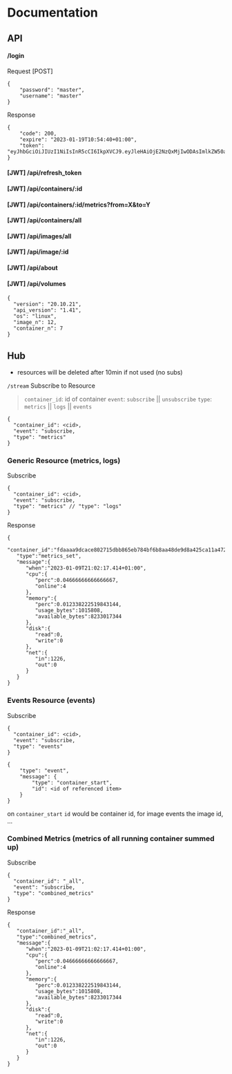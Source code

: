 # Documentation

## API
#### /login
Request [POST]
```
{
    "password": "master",
    "username": "master"
}
```

Response
```
{
    "code": 200,
    "expire": "2023-01-19T10:54:40+01:00",
    "token": "eyJhbGciOiJIUzI1NiIsInR5cCI6IkpXVCJ9.eyJleHAiOjE2NzQxMjIwODAsImlkZW50aXR5IjoibWFzdGVyIiwib3JpZ19pYXQiOjE2NzQxMTg0ODB9.fOCdkCef01Svl1NFhKli9FlxQvtAcCYeE9NV67e8L5k"
}
```
#### [JWT] /api/refresh_token

#### [JWT] /api/containers/:id
#### [JWT] /api/containers/:id/metrics?from=X&to=Y
#### [JWT] /api/containers/all

#### [JWT] /api/images/all
#### [JWT] /api/image/:id

#### [JWT] /api/about
#### [JWT] /api/volumes
```
{
  "version": "20.10.21",
  "api_version": "1.41",
  "os": "linux",
  "image_n": 12,
  "container_n": 7
}
```

## Hub
- resources will be deleted after 10min if not used (no subs)

`/stream`
Subscribe to Resource
> `container_id`: id of container
`event`: `subscribe` || `unsubscribe`
`type`: `metrics` || `logs` || `events`

```
{
  "container_id": <cid>, 
  "event": "subscribe,
  "type": "metrics"
}
```

### Generic Resource (metrics, logs)
Subscribe
```
{
  "container_id": <cid>, 
  "event": "subscribe,
  "type": "metrics" // "type": "logs"
}
```
Response
```
{
   "container_id":"fdaaaa9dcace802715dbb865eb784bf6b8aa48de9d8a425ca11a472edc72d240",
   "type":"metrics_set",
   "message":{
      "when":"2023-01-09T21:02:17.414+01:00",
      "cpu":{
         "perc":0.04666666666666667,
         "online":4
      },
      "memory":{
         "perc":0.012338222519843144,
         "usage_bytes":1015808,
         "available_bytes":8233017344
      },
      "disk":{
         "read":0,
         "write":0
      },
      "net":{
         "in":1226,
         "out":0
      }
   }
}
```
### Events Resource (events)
Subscribe
```
{
  "container_id": <cid>, 
  "event": "subscribe,
  "type": "events"
}
```
```
{
    "type": "event",
    "message": {
        "type": "container_start",
        "id": <id of referenced item>
    }
}
```
on `container_start` `id` would be container id, for image events the image id, ... 

### Combined Metrics (metrics of all running container summed up)
Subscribe
```
{
  "container_id": "_all", 
  "event": "subscribe,
  "type": "combined_metrics"
}
```
Response
```
{
   "container_id":"_all",
   "type":"combined_metrics",
   "message":{
      "when":"2023-01-09T21:02:17.414+01:00",
      "cpu":{
         "perc":0.04666666666666667,
         "online":4
      },
      "memory":{
         "perc":0.012338222519843144,
         "usage_bytes":1015808,
         "available_bytes":8233017344
      },
      "disk":{
         "read":0,
         "write":0
      },
      "net":{
         "in":1226,
         "out":0
      }
   }
}
```